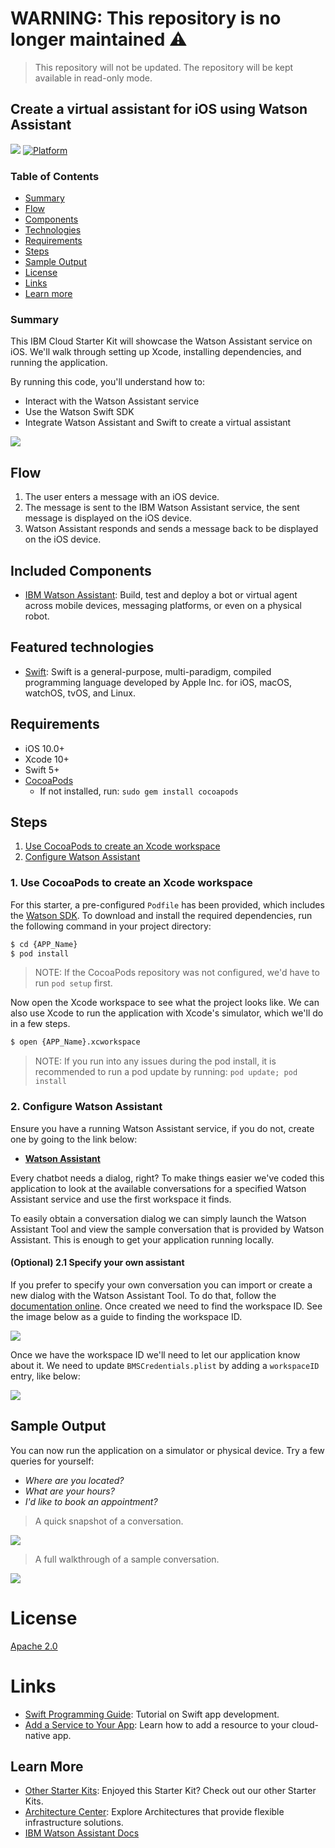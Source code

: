 # WARNING: This repository is no longer maintained :warning:

> This repository will not be updated. The repository will be kept available in read-only mode.

## Create a virtual assistant for iOS using Watson Assistant

[![](https://img.shields.io/badge/IBM%20Cloud-powered-blue.svg)](https://cloud.ibm.com)
[![Platform](https://img.shields.io/badge/platform-ios_swift-lightgrey.svg?style=flat)](https://developer.apple.com/swift/)

### Table of Contents

* [Summary](#summary)
* [Flow](#flow)
* [Components](#included-components)
* [Technologies](#featured-technologies)
* [Requirements](#requirements)
* [Steps](#steps)
* [Sample Output](#sample-output)
* [License](#license)
* [Links](#links)
* [Learn more](#learn-more)

### Summary

This IBM Cloud Starter Kit will showcase the Watson Assistant service on iOS. We'll walk through setting up Xcode, installing dependencies, and running the application.

By running this code, you'll understand how to:

* Interact with the Watson Assistant service
* Use the Watson Swift SDK
* Integrate Watson Assistant and Swift to create a virtual assistant

![](https://raw.githubusercontent.com/IBM/pattern-utils/master/virtual-assistant-for-ios/architecture.png)

## Flow

1. The user enters a message with an iOS device.
2. The message is sent to the IBM Watson Assistant service, the sent message is displayed on the iOS device.
3. Watson Assistant responds and sends a message back to be displayed on the iOS device.

## Included Components

* [IBM Watson Assistant](https://www.ibm.com/watson/developercloud/assistant.html): Build, test and deploy a bot or virtual agent across mobile devices, messaging platforms, or even on a physical robot.

## Featured technologies

* [Swift](https://www.ibm.com/cloud/swift): Swift is a general-purpose, multi-paradigm, compiled programming language developed by Apple Inc. for iOS, macOS, watchOS, tvOS, and Linux.

## Requirements

* iOS 10.0+
* Xcode 10+
* Swift 5+
* [CocoaPods](https://cocoapods.org/)
    * If not installed, run: `sudo gem install cocoapods`

## Steps

1. [Use CocoaPods to create an Xcode workspace](#1-use-cocoapods-to-create-an-xcode-workspace)
2. [Configure Watson Assistant](#3-configure-watson-assistant)

### 1. Use CocoaPods to create an Xcode workspace

For this starter, a pre-configured `Podfile` has been provided, which includes the [Watson SDK](https://github.com/watson-developer-cloud/swift-sdk). To download and install the required dependencies, run the following command in your project directory:

```bash
$ cd {APP_Name}
$ pod install
```

> NOTE: If the CocoaPods repository was not configured, we'd have to run `pod setup` first.

Now open the Xcode workspace to see what the project looks like. We can also use Xcode to run the application with Xcode's simulator, which we'll do in a few steps.

```bash
$ open {APP_Name}.xcworkspace
```

> NOTE: If you run into any issues during the pod install, it is recommended to run a pod update by running: `pod update; pod install`


### 2. Configure Watson Assistant

Ensure you have a running Watson Assistant service, if you do not, create one by going to the link below:

  * [**Watson Assistant**](https://cloud.ibm.com/catalog/services/assistant)

Every chatbot needs a dialog, right? To make things easier we've coded this application to look at the available conversations for a specified Watson Assistant service and use the first workspace it finds.

To easily obtain a conversation dialog we can simply launch the Watson Assistant Tool and view the sample conversation that is provided by Watson Assistant. This is enough to get your application running locally.

#### (Optional) 2.1 Specify your own assistant

If you prefer to specify your own conversation you can import or create a new dialog with the Watson Assistant Tool. To do that, follow the [documentation online](https://cloud.ibm.com/docs/services/assistant/dialog-build.html). Once created we need to find the workspace ID. See the image below as a guide to finding the workspace ID.

![](https://raw.githubusercontent.com/IBM/pattern-utils/master/watson-assistant/assistant-workspace-id.gif)

Once we have the workspace ID we'll need to let our application know about it. We need to update `BMSCredentials.plist` by adding a `workspaceID` entry, like below:

![](https://raw.githubusercontent.com/IBM/pattern-utils/master/virtual-assistant-for-ios/workspaceID.png)

## Sample Output

You can now run the application on a simulator or physical device. Try a few queries for yourself:

* _Where are you located?_
* _What are your hours?_
* _I'd like to book an appointment?_

> A quick snapshot of a conversation.

![](https://raw.githubusercontent.com/IBM/pattern-utils/master/virtual-assistant-for-ios/output11.png)

> A full walkthrough of a sample conversation.

![](https://raw.githubusercontent.com/IBM/pattern-utils/master/virtual-assistant-for-ios/output.gif)

# License

[Apache 2.0](LICENSE)

# Links

* [Swift Programming Guide](https://cloud.ibm.com/docs/swift/index.html#set_up): Tutorial on Swift app development.
* [Add a Service to Your App](https://cloud.ibm.com/docs/apps/reqnsi.html#add_service): Learn how to add a resource to your cloud-native app.

## Learn More

* [Other Starter Kits](https://cloud.ibm.com/developer/appservice/starter-kits/): Enjoyed this Starter Kit? Check out our other Starter Kits.
* [Architecture Center](https://cloud.ibm.com/cloud/garage/architectures): Explore Architectures that provide flexible infrastructure solutions.
* [IBM Watson Assistant Docs](https://cloud.ibm.com/docs/services/assistant/getting-started.html#gettingstarted)
